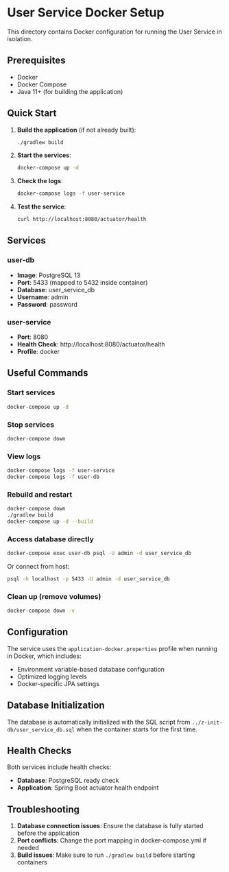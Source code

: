 # User Service Docker Setup

This directory contains Docker configuration for running the User Service in isolation.

## Prerequisites

- Docker
- Docker Compose
- Java 11+ (for building the application)

## Quick Start

1. **Build the application** (if not already built):
   ```bash
   ./gradlew build
   ```

2. **Start the services**:
   ```bash
   docker-compose up -d
   ```

3. **Check the logs**:
   ```bash
   docker-compose logs -f user-service
   ```

4. **Test the service**:
   ```bash
   curl http://localhost:8080/actuator/health
   ```

## Services

### user-db
- **Image**: PostgreSQL 13
- **Port**: 5433 (mapped to 5432 inside container)
- **Database**: user_service_db
- **Username**: admin
- **Password**: password

### user-service
- **Port**: 8080
- **Health Check**: http://localhost:8080/actuator/health
- **Profile**: docker

## Useful Commands

### Start services
```bash
docker-compose up -d
```

### Stop services
```bash
docker-compose down
```

### View logs
```bash
docker-compose logs -f user-service
docker-compose logs -f user-db
```

### Rebuild and restart
```bash
docker-compose down
./gradlew build
docker-compose up -d --build
```

### Access database directly
```bash
docker-compose exec user-db psql -U admin -d user_service_db
```

Or connect from host:
```bash
psql -h localhost -p 5433 -U admin -d user_service_db
```

### Clean up (remove volumes)
```bash
docker-compose down -v
```

## Configuration

The service uses the `application-docker.properties` profile when running in Docker, which includes:
- Environment variable-based database configuration
- Optimized logging levels
- Docker-specific JPA settings

## Database Initialization

The database is automatically initialized with the SQL script from `../z-init-db/user_service_db.sql` when the container starts for the first time.

## Health Checks

Both services include health checks:
- **Database**: PostgreSQL ready check
- **Application**: Spring Boot actuator health endpoint

## Troubleshooting

1. **Database connection issues**: Ensure the database is fully started before the application
2. **Port conflicts**: Change the port mapping in docker-compose.yml if needed
3. **Build issues**: Make sure to run `./gradlew build` before starting containers
